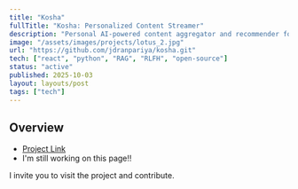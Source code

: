 ```yaml
---
title: "Kosha"
fullTitle: "Kosha: Personalized Content Streamer"
description: "Personal AI-powered content aggregator and recommender for articles, videos, podcasts, and research, learning your preferences over time."
image: "/assets/images/projects/lotus_2.jpg"
url: "https://github.com/jdranpariya/kosha.git"
tech: ["react", "python", "RAG", "RLFH", "open-source"]
status: "active"
published: 2025-10-03
layout: layouts/post
tags: ["tech"]
---
```



## Overview
- [Project Link](https://github.com/jdranpariya/kosha)
- I'm still working on this page!!

I invite you to visit the project and contribute.

